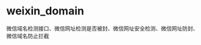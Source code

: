 # weixin_domain
微信域名检测接口、微信网址检测是否被封、微信网址安全检测、微信网址防封、微信域名防止拦截

<?php

function do_check(){
	$domain =  "www.baidu.com";
	//username = 您的用户名   password = 您的密码
	$api_url = "http://vcweixin.com:1337?username=xxx&password=xxx&url=".json_encode($domain);
	$content = get_msg($api_url);
	$data = json_decode($content,true);


	if($data['status']==2){
	    echo "错误：".$data['errmsg'];
	}else if($data['status']==0){
	    echo "域名正常";
	}else if($data['status']==1){
	    echo "域名被封";
	}

}

function get_msg($url){
		$ch = curl_init();
		curl_setopt($ch,CURLOPT_TIMEOUT,5);
		curl_setopt($ch,CURLOPT_RETURNTRANSFER, 1);
		curl_setopt($ch,CURLOPT_URL,$url);
		curl_setopt($ch,CURLOPT_SSL_VERIFYPEER,false);
		curl_setopt($ch,CURLOPT_SSL_VERIFYHOST,false);
		$data = curl_exec($ch);
		if($data){
			curl_close($ch);
			return $data;
		}else {
			$error = curl_errno($ch);
			curl_close($ch);
			return false;
	}
}

do_check();

?>


